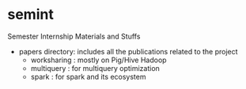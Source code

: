 # semint
Semester Internship Materials and Stuffs

- papers directory: includes all the publications related to the project
    - worksharing : mostly on Pig/Hive Hadoop
    - multiquery : for multiquery optimization
    - spark : for spark and its ecosystem
